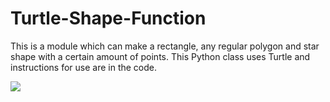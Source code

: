 # Turtle-Shape-Function
This is a module which can make a rectangle, any regular polygon and star shape with a certain amount of points. This Python class uses Turtle and instructions for use are in the code.

![](https://view-counter.tobyhagan.com/?user=ShashCode2348/Turtle-Shape-Function)

